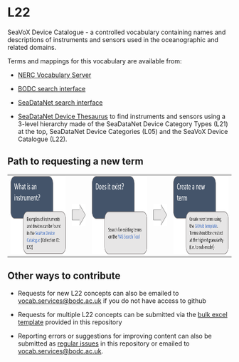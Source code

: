 # L22
SeaVoX Device Catalogue - a controlled vocabulary containing names and descriptions of instruments and sensors used in the oceanographic and related domains. 

Terms and mappings for this vocabulary are available from:

* [NERC Vocabulary Server](http://vocab.nerc.ac.uk/collection/L22/current/)

* [BODC search interface](https://www.bodc.ac.uk/resources/vocabularies/vocabulary_search/L22/)

* [SeaDataNet search interface](http://seadatanet.maris2.nl/v_bodc_vocab_v2/search.asp?lib=L22)

* [SeaDataNet Device Thesaurus](http://vocab.nerc.ac.uk/scheme/SDNDEV/current/) to find instruments and sensors using a 3-level hierarchy made of the SeaDataNet Device Category Types (L21) at the top, SeaDataNet Device Categories (L05) and the SeaVoX Device Catalogue (L22). 




## Path to requesting a new term

<table>
  <tr>
    <td>
      <a href="https://www.bodc.ac.uk/resources/vocabularies/vocabulary_search/L22/">
        <img src="L22_images/What_is_an_instrument.png" height="175" title="Instrument examples">
      </a>
    </td>
    <td>
      <img src="L22_images/Arrow1.png" height="50">
    </td>
        <td>
   <a href="https://www.bodc.ac.uk/resources/vocabularies/vocabulary_search/L22/">
   <img src="L22_images/Does_it_exist.png" height="175" title="Search instruments">
          </a>
    </td>
     <td>
      <img src="L22_images/Arrow1.png" height="50">
    </td>
      <td>
        <a href="https://github.com/nvs-vocabs/L22/issues/new?assignees=&labels=New+term&template=request-new-term.md&title=NTR%3A">
   <img src="L22_images/Create_new_term.png" height="175" title="Submit a new instrument">
        </a>
    </td>
  </tr>
  </table>
  

## Other ways to contribute
- Requests for new L22 concepts can also be emailed to vocab.services@bodc.ac.uk if you do not have access to github

- Requests for multiple L22 concepts can be submitted via the [bulk excel template](L22_submission_template_v2.0.xltx) provided in this repository

- Reporting errors or suggestions for improving content can also be submitted as [regular issues](https://github.com/nvs-vocabs/L22/issues/new) in this repository or emailed to vocab.services@bodc.ac.uk. 
